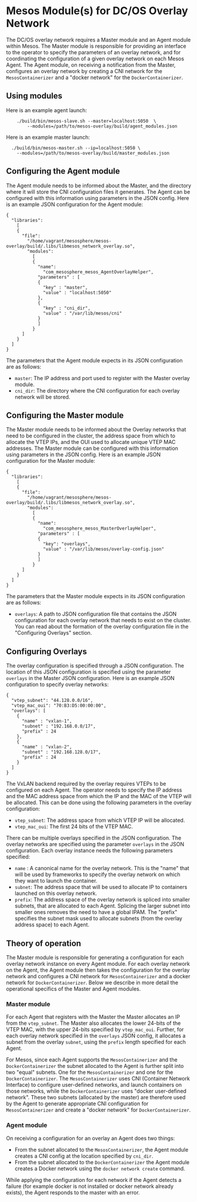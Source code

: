 # Mesos Module(s) for DC/OS Overlay Network

The DC/OS overlay network requires a Master module and an Agent module
within Mesos. The Master module is responsible for providing an
interface to the operator to specify the parameters of an overlay
network, and for coordinating the configuration of a given overlay
network on each Mesos Agent. The Agent module, on receiving a
notification from the Master, configures an overlay network by
creating a CNI network for the `MesosContainerizer` and a "docker
network" for the `DockerContainerizer`.

## Using modules

Here is an example agent launch:

```
    ./build/bin/mesos-slave.sh --master=localhost:5050  \
        --modules=/path/to/mesos-overlay/build/agent_modules.json
```

Here is an example master launch:
```
  ./build/bin/mesos-master.sh --ip=localhost:5050 \
    --modules=/path/to/mesos-overlay/build/master_modules.json
```

## Configuring the Agent module

The Agent module needs to be informed about the Master, and the
directory where it will store the CNI configuration files it
generates. The Agent can be configured with this information using
parameters in the JSON config. Here is an example JSON configuration
for the Agent module:
```
{
  "libraries":
    [
    {
      "file":
        "/home/vagrant/mesosphere/mesos-overlay/build/.libs/libmesos_network_overlay.so",
        "modules":
          [
          {
            "name":
              "com_mesosphere_mesos_AgentOverlayHelper",
            "parameters" : [
            {
              "key" : "master",
              "value" : "localhost:5050"
            },
            {
              "key" : "cni_dir",
              "value" : "/var/lib/mesos/cni"
            }
            ]
          }
      ]
    }
  ]
}
```
The parameters that the Agent module expects in its JSON configuration
are as follows:
* `master`: The IP address and port used to register with the Master overlay module.
* `cni_dir`: The directory where the CNI configuration for each overlay network will be stored.

## Configuring the Master module
The Master module needs to be informed about the Overlay networks that
need to be configured in the cluster, the address space from which to
allocate the VTEP IPs, and the OUI used to allocate unique VTEP MAC
addresses. The Master module can be configured with this information
using parameters in the JSON config. Here is an example JSON
configuration for the Master module:
```
{
  "libraries":
    [
    {
      "file":
        "/home/vagrant/mesosphere/mesos-overlay/build/.libs/libmesos_network_overlay.so",
        "modules":
          [
          {
            "name":
              "com_mesosphere_mesos_MasterOverlayHelper",
            "parameters" : [
            {
              "key": "overlays",
              "value" : "/var/lib/mesos/overlay-config.json"
            }
            ]
          }
      ]
    }
  ]
}
```

The parameters that the Master module expects in its JSON
configuration are as follows:
* `overlays`: A path to  JSON configuration file that contains the
JSON configuration for each overlay network that needs to exist on
the cluster. You can read about the formation of the overlay
configuration file in the "Configuring Overlays" section.


## Configuring Overlays
The overlay configuration is specified through a JSON configuration.
The location of this JSON configuration is specified using the
parameter `overlays` in the Master JSON configuration. Here is an
example JSON configuration to specify overlay networks:

```{.json}
{
  "vtep_subnet": "44.128.0.0/16",
  "vtep_mac_oui": "70:B3:D5:00:00:00",
  "overlays": [
    {
      "name" : "vxlan-1",
      "subnet" : "192.168.0.0/17",
      "prefix" : 24
    },
    {
      "name" : "vxlan-2",
      "subnet" : "192.168.128.0/17",
      "prefix" : 24
    }
  ]
}
```

The VxLAN backend required by the overlay requires VTEPs to be
configured on each Agent. The operator needs to specify the IP address
and the MAC address space from which the IP and the MAC of the VTEP
will be allocated. This can be done using the following parameters in
the overlay configuration:
* `vtep_subnet`: The address space from which VTEP IP will be
allocated.
* `vtep_mac_oui`: The first 24 bits of the VTEP MAC.

There can be multiple overlays specified in the JSON configuration.
The overlay networks are specified using the parameter `overlays` in
the JSON configuration.  Each overlay instance needs the following
parameters specified:
* `name` : A canonical name for the overlay network. This is the
"name" that will be used by frameworks to specify the overlay network
on which they want to launch the container.
* `subnet`: The address space that will be used to allocate IP to
containers launched on this overlay network.
* `prefix`: The address space of the overlay network is spliced into
smaller subnets, that are allocated to each Agent. Splicing the larger
subnet into smaller ones removes the need to have a global IPAM. The
"prefix" specifies the subnet mask used to allocate subnets (from the
overlay address space) to each Agent.


## Theory of operation
The Master module is responsible for generating a configuration for
each overlay network instance on every Agent module.  For each overlay
network on the Agent, the Agent module then takes the configuration
for the overlay network and configures a CNI network for
`MesosContainerizer` and a docker network for `DockerContainerizer`.
Below we describe in more detail the operational specifics of the Master
and Agent modules.


### Master module
For each Agent that registers with the Master the Master allocates an
IP from the `vtep_subnet`. The Master also allocates the lower 24-bits
of the VTEP MAC, with the upper 24-bits specified by `vtep_mac_oui`.
Further, for each overlay network specified in the `overlays` JSON
config, it allocates a subnet from the overlay `subnet`, using the
`prefix` length specified for each Agent.

For Mesos, since each Agent supports the `MesosContainerizer` and the
`DockerContainerizer` the subnet allocated to the Agent is further
split into two "equal" subnets. One for the `MesosContainerizer` and
one for the `DockerContainerizer`. The `MesosContainerizer` uses CNI
(Container Network Interface) to configure user-defined networks, and
launch containers on those networks, while the `DockerContainerizer`
uses "docker user-defined network". These two subnets (allocated by
the master) are therefore used by the Agent to generate appropriate
CNI configuration for `MesosContainerizer` and create a "docker
network" for `DockerContainerizer`.


### Agent module
On receiving a configuration for an overlay an Agent does two things:
* From the subnet allocated to the `MesosContainerizer`, the Agent module
creates a CNI config at the location specified by `cni_dir`.
* From the subnet allocated to the `DockerContainerizer` the Agent
 module creates a Docker network using the `docker network create`
 command.

While applying the configuration for each network if the Agent detects
a failure (for example docker is not installed or docker network
already exists), the Agent responds to the master with an error.

